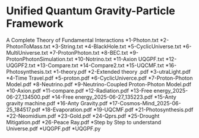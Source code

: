 # Unified Quantum Gravity-Particle Framework
A Complete Theory of Fundamental Interactions
*1-Photon.txt
*2-PhotonToMass.txt
*3-String.txt
*4-BlackHole.txt
*5-CyclicUniverse.txt
*6-MultiUniverse.txt
*7-ProtonPhoton.txt
*8-BEC.txt
*9-ProtonPhotonSimulation.txt
*10-Notrino.txt
*11-Axion UQGPF.txt
*12-UQGPF2.txt
*13-Compare.txt
*14-Compare2.txt
*15-UQCMF.txt
*16-Photosynthesis.txt
*1-theory.pdf
*2-Extended theory .pdf
*3-utraLight.pdf
*4-Time Travel.pdf
*5-proton.pdf
*6-CyclicUniverce.pdf
*7-Proton-Photon Model.pdf
*8-Neutrino.pdf
*9-Neutrino-Coupled Proton-Photon Model.pdf
*10-Axion.pdf
*11-compare.pdf
*12-Radiation.pdf
*13-Free energy_2025-06-27_134500.pdf
*14-Free energy_2025-06-27_135223.pdf
*15-Anty gravity machine.pdf
*16-Anty Gravity.pdf
*17-Cosmos-Mind_2025-06-25_184517.pdf
*18-Evaporation.pdf
*19-UQCMF.pdf
*21-Photosynthesis.pdf
*22-Neomidium.pdf
*23-Gold.pdf
*24-Qprs.pdf
*25-Drought Mitigation.pdf
*26-Peace Ray.pdf
*Step by Step to understand Universe.pdf
*UQGPF.pdf
*UQGPF.py
